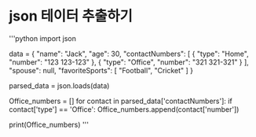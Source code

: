 # json 테이터 추출하기
'''python
import json

data =
{
	"name": "Jack",
	"age": 30,
	"contactNumbers": [
		{
			"type": "Home",
			"number": "123 123-123"
		},
		{
			"type": "Office",
			"number": "321 321-321"
		}
	],
	"spouse": null,
	"favoriteSports": [
		"Football",
		"Cricket"
	]
}

parsed_data = json.loads(data)

Office_numbers = []
for contact in parsed_data['contactNumbers']:
    if contact['type'] == 'Office':
        Office_numbers.append(contact['number'])

print(Office_numbers)
'''
